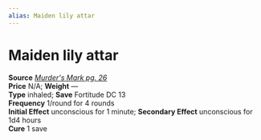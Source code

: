 ```yaml
---
alias: Maiden lily attar
---
```


# Maiden lily attar

**Source** [_Murder's Mark pg. 26_](http://paizo.com/products/btpy8tj9?Pathfinder-Module-Murders-Mark)  
**Price** N/A; **Weight** —  
**Type** inhaled; **Save** Fortitude DC 13  
**Frequency** 1/round for 4 rounds  
**Initial Effect** unconscious for 1 minute; **Secondary Effect** unconscious for 1d4 hours  
**Cure** 1 save
